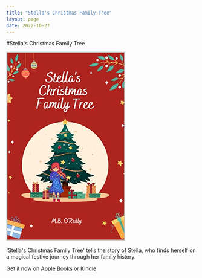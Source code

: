 ```yaml
---
title: "Stella's Christmas Family Tree"
layout: page
date: 2022-10-27
---
```


#Stella's Christmas Family Tree

![Stella's Christmas Family Tree cover](/images/Cover_Stellas_Christmas_Family_Tree.png)

'Stella's Christmas Family Tree' tells the story of Stella, who finds herself on a magical festive journey through her family history. 

Get it now on [Apple Books](https://apple.co/3TJ0bPO) or [Kindle](https://www.amazon.co.uk/Stellas-Christmas-Family-Tree-OReilly-ebook/dp/B0BKNTL4WY/ref=sr_1_1?crid=13DDDL6BCYB40&keywords=Stella%27s+Christmas+family+tree&qid=1666906945&s=digital-text&sprefix=stella+s+christmas+family+tree%2Cdigital-text%2C95&sr=1-1)
